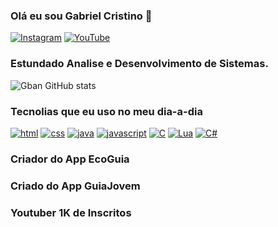 
### Olá eu sou Gabriel Cristino 🥋

[![Instagram](https://img.shields.io/badge/Instagram-E4405F?style=for-the-badge&logo=instagram&logoColor=white)](https://www.instagram.com/rei_gabriel.cr)
[![YouTube](https://img.shields.io/badge/YouTube-FF0000?style=for-the-badge&logo=youtube&logoColor=white)](www.youtube.com/@gbanndream)

### Estundado Analise e Desenvolvimento de Sistemas.


![Gban GitHub stats](https://github-readme-stats.vercel.app/api?username=Gban01&show_icons=true&theme=dracula)

### Tecnolias que eu uso no meu dia-a-dia

[![html](https://img.shields.io/badge/HTML-239120?style=for-the-badge&logo=html5&logoColor=white)]()
[![css](https://img.shields.io/badge/CSS-239120?&style=for-the-badge&logo=css3&logoColor=white)]()
[![java](https://img.shields.io/badge/Java-ED8B00?style=for-the-badge&logo=openjdk&logoColor=white)]()
[![javascript](https://img.shields.io/badge/JavaScript-323330?style=for-the-badge&logo=javascript&logoColor=F7DF1E)]()
[![C](https://img.shields.io/badge/C-00599C?style=for-the-badge&logo=c&logoColor=white)]()
[![Lua](https://img.shields.io/badge/Lua-2C2D72?style=for-the-badge&logo=lua&logoColor=white)]()
[![C#](https://img.shields.io/badge/C%23-239120?style=for-the-badge&logo=c-sharp&logoColor=white)]()

### Criador do App EcoGuia

### Criado do App GuiaJovem


### Youtuber 1K de Inscritos



